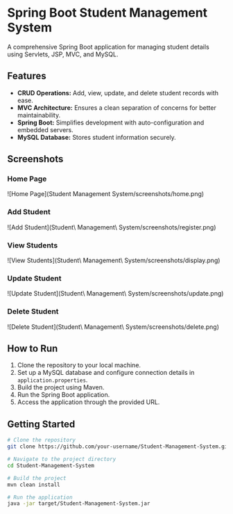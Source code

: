 # Spring Boot Student Management System

A comprehensive Spring Boot application for managing student details using Servlets, JSP, MVC, and MySQL.

## Features

- **CRUD Operations:** Add, view, update, and delete student records with ease.
- **MVC Architecture:** Ensures a clean separation of concerns for better maintainability.
- **Spring Boot:** Simplifies development with auto-configuration and embedded servers.
- **MySQL Database:** Stores student information securely.

## Screenshots

### Home Page
![Home Page](Student Management System/screenshots/home.png)

### Add Student
![Add Student](Student\ Management\ System/screenshots/register.png)

### View Students
![View Students](Student\ Management\ System/screenshots/display.png)

### Update Student
![Update Student](Student\ Management\ System/screenshots/update.png)

### Delete Student
![Delete Student](Student\ Management\ System/screenshots/delete.png)

## How to Run

1. Clone the repository to your local machine.
2. Set up a MySQL database and configure connection details in `application.properties`.
3. Build the project using Maven.
4. Run the Spring Boot application.
5. Access the application through the provided URL.

## Getting Started

```bash
# Clone the repository
git clone https://github.com/your-username/Student-Management-System.git

# Navigate to the project directory
cd Student-Management-System

# Build the project
mvn clean install

# Run the application
java -jar target/Student-Management-System.jar
